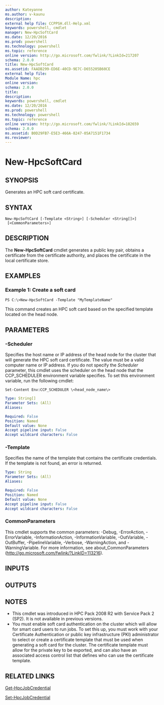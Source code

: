 ```yaml
---
author: Kateyanne
ms.author: v-kaunu
description:
external help file: CCPPSH.dll-Help.xml
keywords: powershell, cmdlet
manager: New-HpcSoftCard
ms.date: 12/20/2016
ms.prod: powershell
ms.technology: powershell
ms.topic: reference
online version: http://go.microsoft.com/fwlink/?LinkId=217207
schema: 2.0.0
title: New-HpcSoftCard
ms.assetid: FAADB299-ED6E-40CD-9E7C-D655205B60CE
external help file:
Module Name: hpc
online version:
schema: 2.0.0
title:
description:
keywords: powershell, cmdlet
ms.date: 12/20/2016
ms.prod: powershell
ms.technology: powershell
ms.topic: reference
online version: http://go.microsoft.com/fwlink/?LinkId=182659
schema: 2.0.0
ms.assetid: B0D29FB7-E5E3-466A-8247-05A7151F1734
ms.reviewer:
---
```


# New-HpcSoftCard

## SYNOPSIS
Generates an HPC soft card certificate.

## SYNTAX

```
New-HpcSoftCard [-Template <String>] [-Scheduler <String[]>]
 [<CommonParameters>]
```

## DESCRIPTION
The **New-HpcSoftCard** cmdlet generates a public key pair, obtains a certificate from the certificate authority, and places the certificate in the local certificate store.

## EXAMPLES

### Example 1: Create a soft card
```
PS C:\>New-HpcSoftCard -Template "MyTemplateName"
```

This command creates an HPC soft card based on the specified template located on the head node.

## PARAMETERS

### -Scheduler
Specifies the host name or IP address of the head node for the cluster that will generate the HPC soft card certificate.
The value must be a valid computer name or IP address.
If you do not specify the *Scheduler* parameter, this cmdlet uses the scheduler on the head node that the CCP_SCHEDULER environment variable specifies.
To set this environment variable, run the following cmdlet:

`Set-Content Env:CCP_SCHEDULER \<head_node_name\>`

```yaml
Type: String[]
Parameter Sets: (All)
Aliases:

Required: False
Position: Named
Default value: None
Accept pipeline input: False
Accept wildcard characters: False
```

### -Template
Specifies the name of the template that contains the certificate credentials.
If the template is not found, an error is returned.

```yaml
Type: String
Parameter Sets: (All)
Aliases:

Required: False
Position: Named
Default value: None
Accept pipeline input: False
Accept wildcard characters: False
```

### CommonParameters
This cmdlet supports the common parameters: -Debug, -ErrorAction, -ErrorVariable, -InformationAction, -InformationVariable, -OutVariable, -OutBuffer, -PipelineVariable, -Verbose, -WarningAction, and -WarningVariable. For more information, see about_CommonParameters (http://go.microsoft.com/fwlink/?LinkID=113216).

## INPUTS

## OUTPUTS

## NOTES
* This cmdlet was introduced in HPC Pack 2008 R2 with Service Pack 2 (SP2). It is not available in previous versions.
* You must enable soft card authentication on the cluster which will allow for smart card users to run jobs. To set this up, you must work with your Certificate Authentication or public key infrastructure (PKI) administrator to select or create a certificate template that must be used when generating a soft card for the cluster. The certificate template must allow for the private key to be exported, and can also have an associated access control list that defines who can use the certificate template.

## RELATED LINKS

[Get-HpcJobCredential](./Get-HpcJobCredential.md)


[Set-HpcJobCredential](./Set-HpcJobCredential.md)
